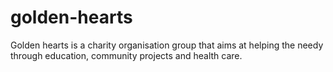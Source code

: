 # golden-hearts
Golden hearts is a charity organisation group that aims at helping the  needy through education, community projects and health care.
